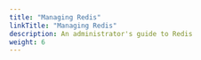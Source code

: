 ```yaml
---
title: "Managing Redis"
linkTitle: "Managing Redis"
description: An administrator's guide to Redis
weight: 6
---
```

